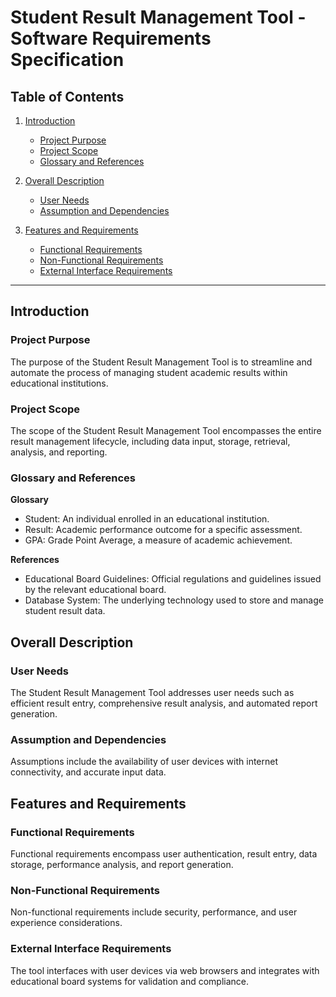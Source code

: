 
# Student Result Management Tool - Software Requirements Specification

## Table of Contents

1. [Introduction](#introduction)
   - [Project Purpose](#project-purpose)
   - [Project Scope](#project-scope)
   - [Glossary and References](#glossary-and-references)

2. [Overall Description](#overall-description)
   - [User Needs](#user-needs)
   - [Assumption and Dependencies](#assumption-and-dependencies)

3. [Features and Requirements](#features-and-requirements)
   - [Functional Requirements](#functional-requirements)
   - [Non-Functional Requirements](#non-functional-requirements)
   - [External Interface Requirements](#external-interface-requirements)

---

## Introduction <a name="introduction"></a>

### Project Purpose <a name="project-purpose"></a>

The purpose of the Student Result Management Tool is to streamline and automate the process of managing student academic results within educational institutions. 

### Project Scope <a name="project-scope"></a>

The scope of the Student Result Management Tool encompasses the entire result management lifecycle, including data input, storage, retrieval, analysis, and reporting.

### Glossary and References <a name="glossary-and-references"></a>

**Glossary**

- Student: An individual enrolled in an educational institution.
- Result: Academic performance outcome for a specific assessment.
- GPA: Grade Point Average, a measure of academic achievement.

**References**

- Educational Board Guidelines: Official regulations and guidelines issued by the relevant educational board.
- Database System: The underlying technology used to store and manage student result data.

## Overall Description <a name="overall-description"></a>

### User Needs <a name="user-needs"></a>

The Student Result Management Tool addresses user needs such as efficient result entry, comprehensive result analysis, and automated report generation.

### Assumption and Dependencies <a name="assumption-and-dependencies"></a>

Assumptions include the availability of user devices with internet connectivity, and accurate input data.

## Features and Requirements <a name="features-and-requirements"></a>

### Functional Requirements <a name="functional-requirements"></a>

Functional requirements encompass user authentication, result entry, data storage, performance analysis, and report generation.

### Non-Functional Requirements <a name="non-functional-requirements"></a>

Non-functional requirements include security, performance, and user experience considerations.

### External Interface Requirements <a name="external-interface-requirements"></a>

The tool interfaces with user devices via web browsers and integrates with educational board systems for validation and compliance.
